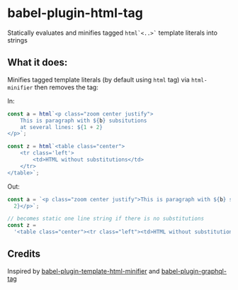 # babel-plugin-html-tag

Statically evaluates and minifies tagged `` html`<..>` `` template literals into strings

## What it does:

Minifies tagged template literals (by default using `html` tag) via `html-minifier` then removes the tag:

In:

```js
const a = html`<p class="zoom center justify">
    This is paragraph with ${b} subsitutions 
    at several lines: ${1 + 2}
</p>`;

const z = html`<table class="center">
    <tr class='left'>
        <td>HTML without substitutions</td>
    </tr>
</table>`;
```

Out:

```js
const a = `<p class="zoom center justify">This is paragraph with ${b} subsitutions at several lines: ${1 +
  2}</p>`;

// becomes static one line string if there is no substitutions
const z =
  '<table class="center"><tr class="left"><td>HTML without substitutions</td></tr></table>';
```

## Credits

Inspired by [babel-plugin-template-html-minifier](https://github.com/goto-bus-stop/babel-plugin-template-html-minifier) and [babel-plugin-graphql-tag](https://github.com/gajus/babel-plugin-graphql-tag)

